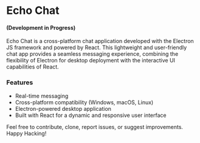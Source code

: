 # Echo Chat

#### (Development in Progress)

Echo Chat is a cross-platform chat application developed with the Electron JS framework and powered by React. This lightweight and user-friendly chat app provides a seamless messaging experience, combining the flexibility of Electron for desktop deployment with the interactive UI capabilities of React.

### Features

-   Real-time messaging
-   Cross-platform compatibility (Windows, macOS, Linux)
-   Electron-powered desktop application
-   Built with React for a dynamic and responsive user interface

Feel free to contribute, clone, report issues, or suggest improvements. Happy Hacking!
